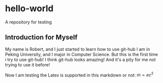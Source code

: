 # hello-world
A repository for testing

## Introduction for Myself
My name is Robert, and I just started to learn how to use git-hub
I am in Peking University, and I major in Computer Science.
But this is the first time i try to use git-hub!
I think git-hub looks amazing! And it's a pity for me not trying to use it before!

Now I am testing the Latex is supported in this markdown or not:
$m = ec^2$
